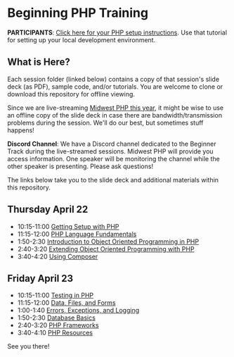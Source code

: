 # Beginning PHP Training

**PARTICIPANTS**: [Click here for your PHP setup instructions](sessions/01-getting-setup/beginner-track-setup.md). Use that tutorial for setting up your local development environment.

## What is Here?

Each session folder (linked below) contains a copy of that session's slide deck (as PDF), sample code, and/or tutorials. You are welcome to clone or download this repository for offline viewing.

Since we are live-streaming [Midwest PHP this year](https://midwestphp.org/schedule), it might be wise to use an offline copy of the slide deck in case there are bandwidth/transmission problems during the session. We'll do our best, but sometimes stuff happens!

**Discord Channel**: We have a Discord channel dedicated to the Beginner Track during the live-streamed sessions. Midwest PHP will provide you access information. One speaker will be monitoring the channel while the other speaker is presenting. Please ask questions!

The links below take you to the slide deck and additional materials within this repository.

## Thursday April 22

 - 10:15-11:00 [Getting Setup with PHP](sessions/01-getting-setup)
 - 11:15-12:00 [PHP Language Fundamentals](sessions/02-language-fundamentals)
 - 1:50-2:30 [Introduction to Object Oriented Programming in PHP](sessions/03-object-oriented-1)
 - 2:40-3:20 [Extending Object Oriented Programming with PHP](sessions/04-object-oriented-2)
 - 3:40-4:20 [Using Composer](sessions/05-composer)
 
## Friday April 23

 - 10:15-11:00 [Testing in PHP](sessions/06-testing)
 - 11:15-12:00 [Data, Files, and Forms](sessions/07-data-files-sessions-forms)
 - 1:00-1:40 [Errors, Exceptions, and Logging](sessions/08-errors-exceptions-logging)
 - 1:50-2:30 [Database Basics](sessions/09-database)
 - 2:40-3:20 [PHP Frameworks](sessions/10-frameworks)
 - 3:40-4:10 [PHP Resources](sessions/11-resources)

See you there!
